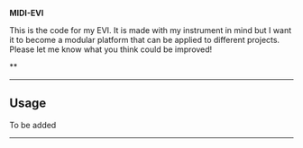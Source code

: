 **MIDI-EVI**

This is the code for my EVI. It is made with my instrument in mind but I want it to become a modular platform that can be applied to different projects. Please let me know what you think could be improved!

**

---

## Usage

To be added

---
